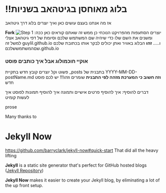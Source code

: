 # !!בלוג מאוחסן בגיטהאב בשניות
אז מה אנחנו בעצם עושים כאן
ואיך יוצרים בלוג דרך גיטהאב

**Fork**
יוצרים הסתעפות מהפרויקט הנוכחי 
כן ממש זה שאתם קוראים כאן
ככה:
![Step 1](/images/step1.gif "Step 1")
ומשנים את השם שלו כדי שיהיה שם המשתמש שלכם וסיומת של דפי גיטהאב
אצלי למשל זה
guylil.github.io
ו.....
**זהו**
הבלוג באוויר ואתן יכולים לבקר אותו בכתובת שלכם
שםהמשתמששלכם.github.io
### אוקיי חוכמולוג אבל איך כותבים פוסט
פשוט וקל 
יוצרים קובץ חדש בתקיית
_posts
בתבנית של 
YYYY-MM-DD-postName.md
**וזה חשוב כי המערכת מזהה לפי התבנית**
שומרים וזהו!!!
יש לכם פוסט חדש

דברים להוסיף:
איך להוסיף פרטים אישיים ותמונה
איך להוסיף תמונות לפוסט
איך לעשות קומיט

prose



Many thanks to 
# Jekyll Now
https://github.com/barryclark/jekyll-now#quick-start
That did all the heavy lifting

**Jekyll** is a static site generator that's perfect for GitHub hosted blogs ([Jekyll Repository](https://github.com/jekyll/jekyll))

**Jekyll Now** makes it easier to create your Jekyll blog, by eliminating a lot of the up front setup.
